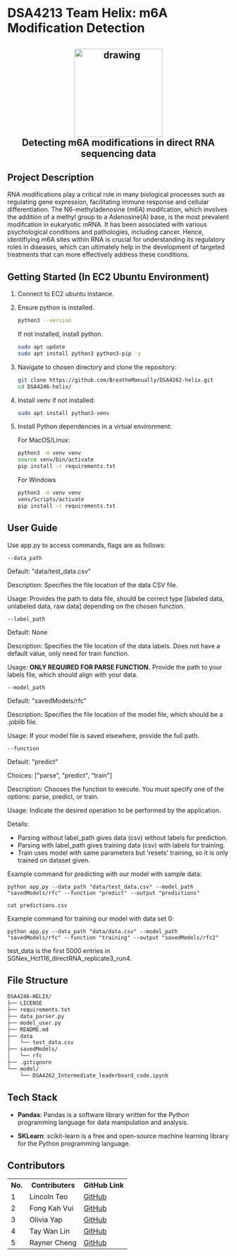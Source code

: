 # DSA4213 Team Helix: m6A Modification Detection

<h2 align="center"> 
  <img src="https://cbx-prod.b-cdn.net/COLOURBOX65073341.jpg?width=800&height=800&quality=70" alt="drawing" width="200"/>
  <br>
  <center>Detecting m6A modifications in direct RNA sequencing data</center>
</h2>

   
## Project Description
RNA modifications  play a critical role in many biological processes such as regulating gene expression, facilitating immune response and cellular differentiation. The N6-methyladenosine (m6A) modifcation, which involves the addition of a methyl group to a Adenosine(A) base, is the most prevalent modifcation in eukaryotic mRNA. It has been associated with various psychological conditions and pathologies, including cancer. Hence, identifiying m6A sites within RNA is crucial for understanding its regulatory roles in diseases, which can ultimately help in the development of targeted treatments that can more effectively address these conditions.

## Getting Started (In EC2 Ubuntu Environment)
1. Connect to EC2 ubuntu instance.

2. Ensure python is installed.
    ```bash
    python3 --version
    ```
    If not installed, install python.
    
    ```bash
    sudo apt update
    sudo apt install python3 python3-pip -y
    ```

3. Navigate to chosen directory and clone the repository:

    ```bash
    git clone https://github.com/BreatheManually/DSA4262-helix.git
    cd DSA4246-helix/
    ```

4. Install venv if not installed:
    ```bash
    sudo apt install python3-venv
    ```

5. Install Python dependencies in a virtual environment:

    For MacOS/Linux:
    ```bash
    python3 -m venv venv
    source venv/bin/activate
    pip install -r requirements.txt
    ```

    For Windows
    ```bash
    python3 -m venv venv
    venv/Scripts/activate
    pip install -r requirements.txt
    ```
## User Guide
Use app.py to access commands, flags are as follows:

    --data_path

Default: "data/test_data.csv"

Description: Specifies the file location of the data CSV file.

Usage: Provides the path to data file, should be correct type [labeled data, unlabeled data, raw data] depending on the chosen function.

    --label_path

Default: None

Description: Specifies the file location of the data labels. Does not have a default value, only need for train function.

Usage: **ONLY REQUIRED FOR PARSE FUNCTION.** Provide the path to your labels file, which should align with your data.

    --model_path

Default: "savedModels/rfc"

Description: Specifies the file location of the model file, which should be a .joblib file.

Usage: If your model file is saved elsewhere, provide the full path.

    --function

Default: "predict"

Choices: ["parse", "predict", "train"]

Description: Chooses the function to execute. You must specify one of the options: parse, predict, or train.

Usage: Indicate the desired operation to be performed by the application.

Details: 
-   Parsing without label_path gives data (csv) without labels for prediction.
-   Parsing with label_path gives training data (csv) with labels for training.
-   Train uses model with same parameters but 'resets' training, so it is only trained on dataset given.

Example command for predicting with our model with sample data:

    python app.py --data_path "data/test_data.csv" --model_path "savedModels/rfc" --function "predict" --output "predictions"

    cat predictions.csv

Example command for training our model with data set 0:

    python app.py --data_path "data/data.csv" --model_path "savedModels/rfc" --function "training" --output "savedModels/rfc2"

test_data is the first 5000 entries in SGNex_Hct116_directRNA_replicate3_run4.

## File Structure

```bash
DSA4246-HELIX/
├── LICENSE
├── requirements.txt
├── data_parser.py
├── model_user.py
├── README.md
├── data
│   └── test_data.csv
├── savedModels/
│   └── rfc
├── .gitignore
└── model/
    └── DSA4262_Intermediate_leaderboard_code.ipynb
```


## Tech Stack

- **Pandas**: Pandas is a software library written for the Python programming language for data manipulation and analysis. 

- **SKLearn**: scikit-learn is a free and open-source machine learning library for the Python programming language. 


## Contributors 
<div>
 <table>
  <tr>
    <th>No.</th>
    <th>Contributers</th>
    <th>GitHub Link</th>
  </tr>
  <tr>
    <td>1</td>
    <td>Lincoln Teo</td>
    <td><a href="https://github.com/BreatheManually" target="blank_">
    GitHub</a>
    </td>
  </tr>
  <tr>
    <td>2</td>
    <td>Fong Kah Vui</td>
    <td><a href="https://github.com/Kahvui" target="blank_">
    GitHub</a>
    </td>
  </tr>
   <tr>
    <td>3</td>
    <td>Olivia Yap</td>
    <td><a href="https://github.com/oliviadsa3101" target="blank_">
    GitHub</a>
    </td>
  </tr>
  <tr>
    <td>4</td>
    <td>Tay Wan Lin</td>
    <td><a href="https://github.com/Wehnlynn" target="blank_">
    GitHub</a>
    </td>
  </tr>
  <tr>
    <td>5</td>
    <td>Rayner Cheng</td>
    <td><a href="https://github.com/ray1123001" target="blank_">
    GitHub</a>
    </td>
  </tr>
</table> 